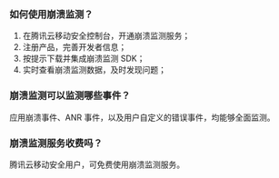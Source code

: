 ### 如何使用崩溃监测？
1. 在腾讯云移动安全控制台，开通崩溃监测服务；
2. 注册产品，完善开发者信息；
3. 按提示下载并集成崩溃监测 SDK；
4. 实时查看崩溃监测数据，及时发现问题；

### 崩溃监测可以监测哪些事件？
应用崩溃事件、ANR 事件，以及用户自定义的错误事件，均能够全面监测。

### 崩溃监测服务收费吗？
腾讯云移动安全用户，可免费使用崩溃监测服务。
